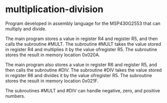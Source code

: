 # multiplication-division
Program developed in assembly language for the MSP430G2553 that can multiply and divide.

The main program stores a value in register R4 and register R5, and then calls the subroutine #MULT. The subroutine #MULT takes  the  value  stored  in register R4 and multiplies it by the value ofregister R5. The subroutine stores the result in memory location 0x020A.

The main program also stores a value in register R6 and register R5, and then calls the subroutine #DIV. The subroutine #DIV takes the value stored in register R6 and divides it by the value ofregister R5. The subroutine stores the result in memory location 0x021F.

The subroutines #MULT and #DIV can handle negative, zero, and positive numbers.
